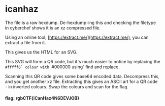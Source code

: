 # icanhaz

The file is a raw hexdump. De-hexdump-ing this and checking the filetype in cyberchef shows it is an xz compressed file.

Using an online tool, [https://extract.me/](https://extract.me/), you can extract a file from it.

This gives us the HTML for an SVG.

This SVG will form a QR code, but it's much easier to notice by replacing the ``#fffff6` colour with ``#000000 using` find and replace.

Scanning this QR code gives some base64 encoded data. Decompress this, and you get another xz file. Extracting this gives an ASCII art for a QR code - in inverted colours. Swap the colours and scan for the flag.

#### flag: rgbCTF{iCanHaz4N6DEVJOB}
